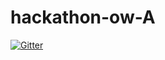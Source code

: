 # hackathon-ow-A

[![Gitter](https://badges.gitter.im/hackathon-ow-A/community.svg)](https://gitter.im/hackathon-ow-A/community?utm_source=badge&utm_medium=badge&utm_campaign=pr-badge&utm_content=badge)